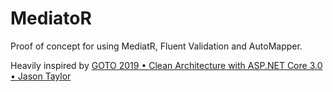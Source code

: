 # MediatoR

Proof of concept for using MediatR, Fluent Validation and AutoMapper.

Heavily inspired by [GOTO 2019 • Clean Architecture with ASP.NET Core 3.0 • Jason Taylor
](https://www.youtube.com/watch?v=dK4Yb6-LxAk)
